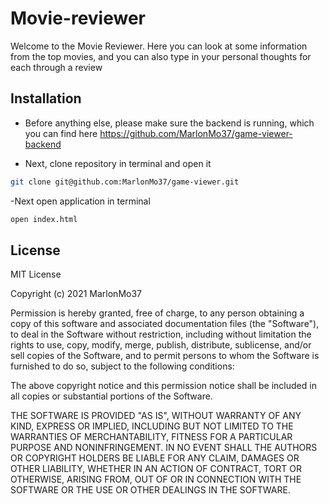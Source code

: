 # Movie-reviewer

Welcome to the Movie Reviewer. Here you can look at some information from the top movies, and you can also type in your personal thoughts for each through a review

## Installation

- Before anything else, please make sure the backend is running, which you can find here https://github.com/MarlonMo37/game-viewer-backend

- Next, clone repository in terminal and open it 

```bash 
git clone git@github.com:MarlonMo37/game-viewer.git
```

-Next open application in terminal

```bash
open index.html
```

## License

MIT License

Copyright (c) 2021 MarlonMo37

Permission is hereby granted, free of charge, to any person obtaining a copy
of this software and associated documentation files (the "Software"), to deal
in the Software without restriction, including without limitation the rights
to use, copy, modify, merge, publish, distribute, sublicense, and/or sell
copies of the Software, and to permit persons to whom the Software is
furnished to do so, subject to the following conditions:

The above copyright notice and this permission notice shall be included in all
copies or substantial portions of the Software.

THE SOFTWARE IS PROVIDED "AS IS", WITHOUT WARRANTY OF ANY KIND, EXPRESS OR
IMPLIED, INCLUDING BUT NOT LIMITED TO THE WARRANTIES OF MERCHANTABILITY,
FITNESS FOR A PARTICULAR PURPOSE AND NONINFRINGEMENT. IN NO EVENT SHALL THE
AUTHORS OR COPYRIGHT HOLDERS BE LIABLE FOR ANY CLAIM, DAMAGES OR OTHER
LIABILITY, WHETHER IN AN ACTION OF CONTRACT, TORT OR OTHERWISE, ARISING FROM,
OUT OF OR IN CONNECTION WITH THE SOFTWARE OR THE USE OR OTHER DEALINGS IN THE
SOFTWARE.


